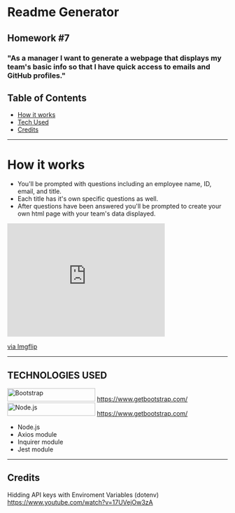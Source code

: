 # Readme Generator

## Homework #7

### "As a manager I want to generate a webpage that displays my team's basic info so that I have quick access to emails and GitHub profiles."

##  Table of Contents 


* [How it works](#Howitworks)
* [Tech Used](#Techusage)
* [Credits](#Credits)

***
# How it works

- You'll be prompted with questions including an employee name, ID, email, and title. 
- Each title has it's own specific questions as well. 
- After questions have been answered you'll be prompted to create your own html page with your team's data displayed.

<div style="width:360px;max-width:100%;"><div style="height:0;padding-bottom:71.94%;position:relative;"><iframe width="360" height="259" style="position:absolute;top:0;left:0;width:100%;height:100%;" frameBorder="0" src="https://imgflip.com/embed/3wao42"></iframe></div><p><a href="https://imgflip.com/gif/3wao42">via Imgflip</a></p></div>

***

## TECHNOLOGIES USED 
  
<img alt="Bootstrap" src="" width="201" height="30"> https://www.getbootstrap.com/
<img alt="Node.js" src="https://upload.wikimedia.org/wikipedia/commons/thumb/b/b2/Bootstrap_logo.svg/1200px-Bootstrap_logo.svg.png" width="201" height="30"> https://www.getbootstrap.com/
- Node.js 
- Axios module 
- Inquirer module 
- Jest module

***

## Credits
Hidding API keys with Enviroment Variables (dotenv)
https://www.youtube.com/watch?v=17UVejOw3zA


